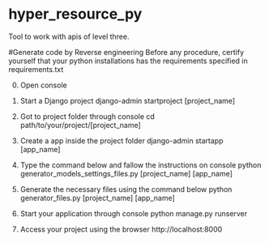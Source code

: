 # hyper_resource_py
Tool to work with apis of level three.

#Generate code by Reverse engineering
Before any procedure, certify yourself that your python installations has the requirements specified in requirements.txt

0. Open console

1. Start a Django project
	django-admin startproject [project_name]

2. Got to project folder through console
	cd path/to/your/project/[project_name]

3. Create a app inside the project folder
	django-admin startapp [app_name]

4. Type the command below and fallow the instructions on console
	python generator_models_settings_files.py [project_name] [app_name]

5. Generate the necessary files using the command below
	python generator_files.py [project_name] [app_name]

6. Start your application through console
	python manage.py runserver

7. Access your project using the browser
	http://localhost:8000
